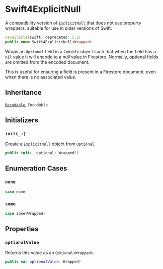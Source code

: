 # Swift4ExplicitNull

A compatibility version of `ExplicitNull` that does not use property
wrappers, suitable for use in older versions of Swift.

``` swift
@available(swift, deprecated: 5.1)
public enum Swift4ExplicitNull<Wrapped> 
```

Wraps an `Optional` field in a `Codable` object such that when the field
has a `nil` value it will encode to a null value in Firestore. Normally,
optional fields are omitted from the encoded document.

This is useful for ensuring a field is present in a Firestore document,
even when there is no associated value.

## Inheritance

[`Decodable`](/Decodable), `Encodable`

## Initializers

### `init(_:)`

Create a `ExplicitNull` object from `Optional`.

``` swift
public init(_ optional: Wrapped?) 
```

## Enumeration Cases

### `none`

``` swift
case none
```

### `some`

``` swift
case some(Wrapped)
```

## Properties

### `optionalValue`

Returns this value as an `Optional<Wrapped>`.

``` swift
public var optionalValue: Wrapped? 
```
